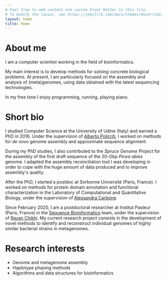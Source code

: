 ```yaml
---
# Feel free to add content and custom Front Matter to this file.
# To modify the layout, see https://jekyllrb.com/docs/themes/#overriding-theme-defaults
layout: home
title: Home
---
```


# About me

I am a computer scientist working in the field of bioinformatics.

My main interest is to develop methods for solving concrete biological problems.
At present, I am particularly focused on the assembly and analysis of (meta)genomes, using data obtained with the latest sequencing technologies.

In my free time I enjoy programming, running, playing piano.


# Short bio

I studied Computer Science at the University of Udine (Italy) and earned a PhD in 2016.
Under the supervision of [Alberto Policriti](http://users.dimi.uniud.it/~alberto.policriti/), I worked on methods for *de novo* genome assembly and approximate sequence alignment.

During my PhD studies, I also contributed to the *Spruce Genome Project* for the assembly of the first draft sequence of the 20-Gbp *Picea abies* genome. 
I adapted the assembly reconciliation tool I was developing in order to cope with the huge amount of data produced and to improve assembly's quality.

After the PhD, I started a postdoc at Sorbonne Université (Paris, France). I worked on methods for protein domain annotation and functional characterization 
in the Laboratory of Computational and Quantitative Biology, under the supervision of [Alessandra Carbone](http://www.ihes.fr/~carbone/).

Since February 2020, I am a postdoctoral researcher at Institut Pasteur (Paris, France) in the [Sequence Bioinformatics](https://research.pasteur.fr/en/team/sequence-bioinformatics/) team, under the supervision of [Rayan Chikhi](http://rayan.chikhi.name).
My current research project consists in the development of novel methods to identify and reconstruct individual genomes of highly similar bacterial strains in metagenomes.


# Research interests

- Genome and metagenome assembly
- Haplotype phasing methods
- Algorithms and data structures for bioinformatics
